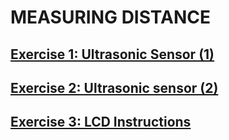 # MEASURING DISTANCE

## [Exercise 1: Ultrasonic Sensor (1)](./1.Distance_Sensor)

## [Exercise 2: Ultrasonic sensor (2)](./2.Distance_Sensor_and_LED)

## [Exercise 3: LCD Instructions](./3.Distance_Sensor_and_LCD)
